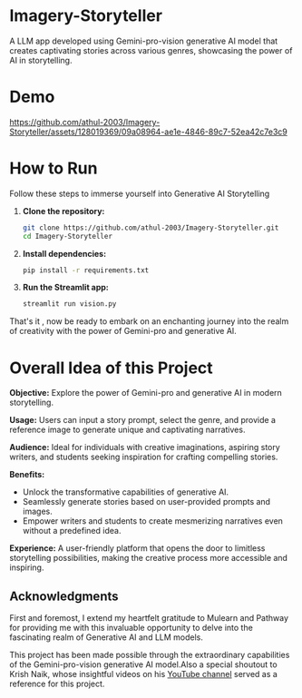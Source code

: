 # Imagery-Storyteller
A LLM app developed using Gemini-pro-vision generative AI model that creates captivating stories across various genres, showcasing the power of AI in storytelling.

# Demo



https://github.com/athul-2003/Imagery-Storyteller/assets/128019369/09a08964-ae1e-4846-89c7-52ea42c7e3c9


# How to Run
Follow these steps to immerse yourself into Generative AI Storytelling

1. **Clone the repository:**
   ```bash
   git clone https://github.com/athul-2003/Imagery-Storyteller.git
   cd Imagery-Storyteller
   ```
2. **Install dependencies:**
   ```bash
   pip install -r requirements.txt
   ```

3. **Run the Streamlit app:**
   ```bash
   streamlit run vision.py
   ```

That's it , now be ready to embark on an enchanting journey into the realm of creativity with the power of Gemini-pro and generative AI.

# Overall Idea of this Project

**Objective:** Explore the power of Gemini-pro and generative AI in modern storytelling.

**Usage:** Users can input a story prompt, select the genre, and provide a reference image to generate unique and captivating narratives.

**Audience:** Ideal for individuals with creative imaginations, aspiring story writers, and students seeking inspiration for crafting compelling stories.

**Benefits:**

- Unlock the transformative capabilities of generative AI.
- Seamlessly generate stories based on user-provided prompts and images.
- Empower writers and students to create mesmerizing narratives even without a predefined idea.

**Experience:** A user-friendly platform that opens the door to limitless storytelling possibilities, making the creative process more accessible and inspiring.

## Acknowledgments

First and foremost, I extend my heartfelt gratitude to Mulearn and Pathway for providing me with this invaluable opportunity to delve into the fascinating realm of Generative AI and LLM models.

This project has been made possible through the extraordinary capabilities of the Gemini-pro-vision generative AI model.Also a special shoutout to Krish Naik, whose insightful videos on his [YouTube channel](https://www.youtube.com/@krishnaik06) served as a reference for this project.



